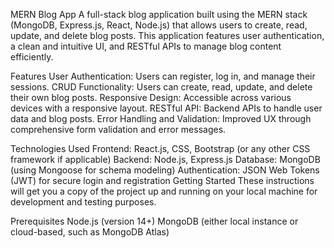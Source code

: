 MERN Blog App
A full-stack blog application built using the MERN stack (MongoDB, Express.js, React, Node.js) that allows users to create, read, update, and delete blog posts. This application features user authentication, a clean and intuitive UI, and RESTful APIs to manage blog content efficiently.

Features
User Authentication: Users can register, log in, and manage their sessions.
CRUD Functionality: Users can create, read, update, and delete their own blog posts.
Responsive Design: Accessible across various devices with a responsive layout.
RESTful API: Backend APIs to handle user data and blog posts.
Error Handling and Validation: Improved UX through comprehensive form validation and error messages.


Technologies Used
Frontend: React.js, CSS, Bootstrap (or any other CSS framework if applicable)
Backend: Node.js, Express.js
Database: MongoDB (using Mongoose for schema modeling)
Authentication: JSON Web Tokens (JWT) for secure login and registration
Getting Started
These instructions will get you a copy of the project up and running on your local machine for development and testing purposes.

Prerequisites
Node.js (version 14+)
MongoDB (either local instance or cloud-based, such as MongoDB Atlas)



